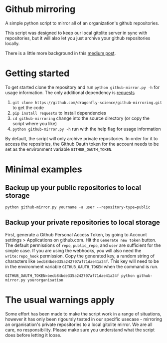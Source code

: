 Github mirroring
================

A simple python script to mirror all of an organization's github repositories.

This script was designed to keep our local gitolite server in sync with
repositories, but it will also let you just archive your github repositories
locally.

There is a little more background in this [medium post](https://medium.com/@vizowl/23002a10aefc).

Getting started
===============

To get started clone the repository and run `python github-mirror.py -h` for usage information. The only additional dependency is [requests](http://docs.python-requests.org/en/latest/index.html)

1. `git clone https://github.com/dragonfly-science/github-mirroring.git` to get the code
2. `pip install requests` to install dependencies
3. `cd github-mirroring` change into the source directory (or copy the script where you like)
4. `python github-mirror.py -h` run with the help flag for usage information

By default, the script will only  archive private repositories. In order for it to access the repositries, the Github Oauth
token for the account needs to be set as the environment variable `GITHUB_OAUTH_TOKEN`. 

Minimal examples
=================

## Backup up your public repositories to local storage

`python github-mirror.py yourname -a user --repository-type=public`

## Backup your private repositories to local storage

First, generate a Github Personal Access Token, by going to Account settings > Applications on github.com. Hit the `Generate new token` button. The default permissions of `repo`, `public_repo`, and `user` are sufficient for the simple case. If you are using the webhooks, you will also need the `write:repo_hook` permission. Copy the generated key, a random string of characters like `becb84bde335a242707af71dae41a24f`. This key
will need to be in the environment variable `GITHUB_OAUTH_TOKEN` when the command is run. 

`GITHUB_OAUTH_TOKEN=becb84bde335a242707af71dae41a24f python github-mirror.py yourorganisation`



The usual warnings apply
========================

Some effort has been made to make the script work in a range of situations, however
it has only been rigoursly tested in our specific usecase - mirroring an organisation's
private repositories to a local gitolite mirror. We are all care, no responsibility. Please
make sure you understand what the script does before letting it loose.
